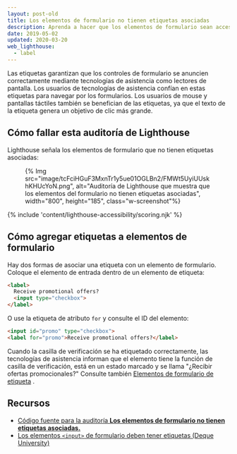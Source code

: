 ```yaml
---
layout: post-old
title: Los elementos de formulario no tienen etiquetas asociadas
description: Aprenda a hacer que los elementos de formulario sean accesibles para los usuarios de tecnologías de asistencia al proporcionar etiquetas.
date: 2019-05-02
updated: 2020-03-20
web_lighthouse:
  - label
---
```


Las etiquetas garantizan que los controles de formulario se anuncien correctamente mediante tecnologías de asistencia como lectores de pantalla. Los usuarios de tecnologías de asistencia confían en estas etiquetas para navegar por los formularios. Los usuarios de mouse y pantallas táctiles también se benefician de las etiquetas, ya que el texto de la etiqueta genera un objetivo de clic más grande.

## Cómo fallar esta auditoría de Lighthouse

Lighthouse señala los elementos de formulario que no tienen etiquetas asociadas:

<figure class="w-figure">{% Img src="image/tcFciHGuF3MxnTr1y5ue01OGLBn2/FMWt5UyiUUskhKHUcYoN.png", alt="Auditoría de Lighthouse que muestra que los elementos del formulario no tienen etiquetas asociadas", width="800", height="185", class="w-screenshot"%}</figure>

{% include 'content/lighthouse-accessibility/scoring.njk' %}

## Cómo agregar etiquetas a elementos de formulario

Hay dos formas de asociar una etiqueta con un elemento de formulario. Coloque el elemento de entrada dentro de un elemento de etiqueta:

```html
<label>
  Receive promotional offers?
  <input type="checkbox">
</label>
```

O use la etiqueta de atributo `for` y consulte el ID del elemento:

```html
<input id="promo" type="checkbox">
<label for="promo">Receive promotional offers?</label>
```

Cuando la casilla de verificación se ha etiquetado correctamente, las tecnologías de asistencia informan que el elemento tiene la función de casilla de verificación, está en un estado marcado y se llama "¿Recibir ofertas promocionales?" Consulte también [Elementos de formulario de etiqueta](/labels-and-text-alternatives#label-form-elements) .

## Recursos

- [Código fuente para la auditoría **Los elementos de formulario no tienen etiquetas asociadas.**](https://github.com/GoogleChrome/lighthouse/blob/master/lighthouse-core/audits/accessibility/label.js)
- [Los elementos `<input>` de formulario deben tener etiquetas (Deque University)](https://dequeuniversity.com/rules/axe/3.3/label)
